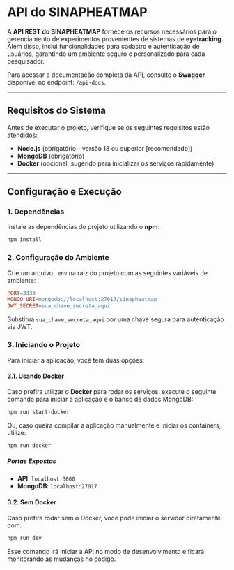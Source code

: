 # API do SINAPHEATMAP

A **API REST do SINAPHEATMAP** fornece os recursos necessários para o gerenciamento de experimentos provenientes de sistemas de **eyetracking**. Além disso, inclui funcionalidades para cadastro e autenticação de usuários, garantindo um ambiente seguro e personalizado para cada pesquisador.

Para acessar a documentação completa da API, consulte o **Swagger** disponível no endpoint: `/api-docs`.

---

## Requisitos do Sistema

Antes de executar o projeto, verifique se os seguintes requisitos estão atendidos:

- **Node.js** (obrigatório - versão 18 ou superior [recomendado])
- **MongoDB** (obrigatório)
- **Docker** (opcional, sugerido para inicializar os serviços rapidamente)

---

## Configuração e Execução

### 1. Dependências

Instale as dependências do projeto utilizando o **npm**:

```bash
npm install
```

### 2. Configuração do Ambiente

Crie um arquivo `.env` na raiz do projeto com as seguintes variáveis de ambiente:

```makefile
PORT=3333
MONGO_URI=mongodb://localhost:27017/sinapheatmap
JWT_SECRET=sua_chave_secreta_aqui
```

Substitua `sua_chave_secreta_aqui` por uma chave segura para autenticação via JWT.

### 3. Iniciando o Projeto

Para iniciar a aplicação, você tem duas opções:

#### 3.1. Usando Docker

Caso prefira utilizar o **Docker** para rodar os serviços, execute o seguinte comando para iniciar a aplicação e o banco de dados MongoDB:

```bash
npm run start-docker
```

Ou, caso queira compilar a aplicação manualmente e iniciar os containers, utilize:

```bash
npm run docker
```

##### Portas Expostas

- **API**: `localhost:3000`
- **MongoDB**: `localhost:27017`

#### 3.2. Sem Docker

Caso prefira rodar sem o Docker, você pode iniciar o servidor diretamente com:

```bash
npm run dev
```

Esse comando irá iniciar a API no modo de desenvolvimento e ficará monitorando as mudanças no código.
